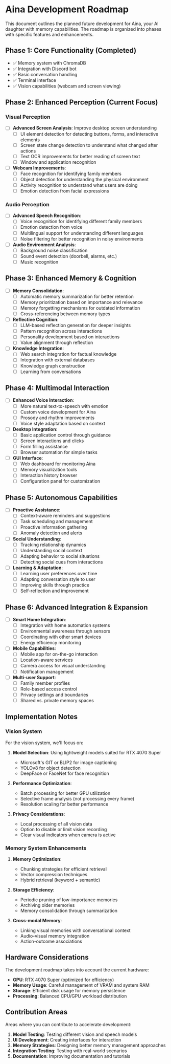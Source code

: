 # Aina Development Roadmap

This document outlines the planned future development for Aina, your AI daughter with memory capabilities. The roadmap is organized into phases with specific features and enhancements.

## Phase 1: Core Functionality (Completed)

- ✅ Memory system with ChromaDB
- ✅ Integration with Discord bot
- ✅ Basic conversation handling
- ✅ Terminal interface
- ✅ Vision capabilities (webcam and screen viewing)

## Phase 2: Enhanced Perception (Current Focus)

### Visual Perception

- [ ] **Advanced Screen Analysis**: Improve desktop screen understanding
  - [ ] UI element detection for detecting buttons, forms, and interactive elements
  - [ ] Screen state change detection to understand what changed after actions
  - [ ] Text OCR improvements for better reading of screen text
  - [ ] Window and application recognition

- [ ] **Webcam Improvements**:
  - [ ] Face recognition for identifying family members
  - [ ] Object detection for understanding the physical environment
  - [ ] Activity recognition to understand what users are doing
  - [ ] Emotion detection from facial expressions

### Audio Perception

- [ ] **Advanced Speech Recognition**:
  - [ ] Voice recognition for identifying different family members
  - [ ] Emotion detection from voice
  - [ ] Multilingual support for understanding different languages
  - [ ] Noise filtering for better recognition in noisy environments

- [ ] **Audio Environment Analysis**:
  - [ ] Background noise classification
  - [ ] Sound event detection (doorbell, alarms, etc.)
  - [ ] Music recognition

## Phase 3: Enhanced Memory & Cognition

- [ ] **Memory Consolidation**:
  - [ ] Automatic memory summarization for better retention
  - [ ] Memory prioritization based on importance and relevance
  - [ ] Memory forgetting mechanisms for outdated information
  - [ ] Cross-referencing between memory types

- [ ] **Reflective Cognition**:
  - [ ] LLM-based reflection generation for deeper insights
  - [ ] Pattern recognition across interactions
  - [ ] Personality development based on interactions
  - [ ] Value alignment through reflection

- [ ] **Knowledge Integration**:
  - [ ] Web search integration for factual knowledge
  - [ ] Integration with external databases
  - [ ] Knowledge graph construction
  - [ ] Learning from conversations

## Phase 4: Multimodal Interaction

- [ ] **Enhanced Voice Interaction**:
  - [ ] More natural text-to-speech with emotion
  - [ ] Custom voice development for Aina
  - [ ] Prosody and rhythm improvements
  - [ ] Voice style adaptation based on context

- [ ] **Desktop Integration**:
  - [ ] Basic application control through guidance
  - [ ] Screen interactions and clicks
  - [ ] Form filling assistance
  - [ ] Browser automation for simple tasks

- [ ] **GUI Interface**:
  - [ ] Web dashboard for monitoring Aina
  - [ ] Memory visualization tools
  - [ ] Interaction history browser
  - [ ] Configuration panel for customization

## Phase 5: Autonomous Capabilities

- [ ] **Proactive Assistance**:
  - [ ] Context-aware reminders and suggestions
  - [ ] Task scheduling and management
  - [ ] Proactive information gathering
  - [ ] Anomaly detection and alerts

- [ ] **Social Understanding**:
  - [ ] Tracking relationship dynamics
  - [ ] Understanding social context
  - [ ] Adapting behavior to social situations
  - [ ] Detecting social cues from interactions

- [ ] **Learning & Adaptation**:
  - [ ] Learning user preferences over time
  - [ ] Adapting conversation style to user
  - [ ] Improving skills through practice
  - [ ] Self-reflection and improvement

## Phase 6: Advanced Integration & Expansion

- [ ] **Smart Home Integration**:
  - [ ] Integration with home automation systems
  - [ ] Environmental awareness through sensors
  - [ ] Coordinating with other smart devices
  - [ ] Energy efficiency monitoring

- [ ] **Mobile Capabilities**:
  - [ ] Mobile app for on-the-go interaction
  - [ ] Location-aware services
  - [ ] Camera access for visual understanding
  - [ ] Notification management

- [ ] **Multi-user Support**:
  - [ ] Family member profiles
  - [ ] Role-based access control
  - [ ] Privacy settings and boundaries
  - [ ] Shared vs. private memory spaces

## Implementation Notes

### Vision System

For the vision system, we'll focus on:

1. **Model Selection**: Using lightweight models suited for RTX 4070 Super
   - Microsoft's GIT or BLIP2 for image captioning
   - YOLOv8 for object detection
   - DeepFace or FaceNet for face recognition

2. **Performance Optimization**:
   - Batch processing for better GPU utilization
   - Selective frame analysis (not processing every frame)
   - Resolution scaling for better performance

3. **Privacy Considerations**:
   - Local processing of all vision data
   - Option to disable or limit vision recording
   - Clear visual indicators when camera is active

### Memory System Enhancements

1. **Memory Optimization**:
   - Chunking strategies for efficient retrieval
   - Vector compression techniques
   - Hybrid retrieval (keyword + semantic)

2. **Storage Efficiency**:
   - Periodic pruning of low-importance memories
   - Archiving older memories
   - Memory consolidation through summarization

3. **Cross-modal Memory**:
   - Linking visual memories with conversational context
   - Audio-visual memory integration
   - Action-outcome associations

## Hardware Considerations

The development roadmap takes into account the current hardware:

- **GPU**: RTX 4070 Super (optimized for efficiency)
- **Memory Usage**: Careful management of VRAM and system RAM
- **Storage**: Efficient disk usage for memory persistence
- **Processing**: Balanced CPU/GPU workload distribution

## Contribution Areas

Areas where you can contribute to accelerate development:

1. **Model Testing**: Testing different vision and speech models
2. **UI Development**: Creating interfaces for interaction
3. **Memory Strategies**: Designing better memory management approaches
4. **Integration Testing**: Testing with real-world scenarios
5. **Documentation**: Improving documentation and tutorials